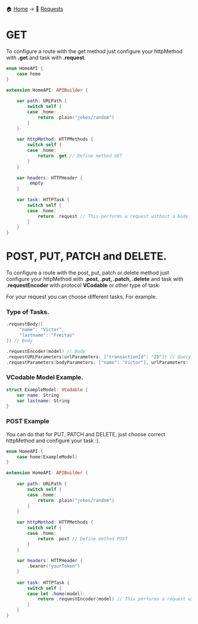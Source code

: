 
🏠 <a href="/VFNetwork/">Home</a> -> 
📗 <a href="/VFNetwork/Requests">Requests</a>

# GET

To configure a route with the get method just configure your httpMethod with **.get** and task with **.request**.

```Swift 
enum HomeAPI {
    case home
}

extension HomeAPI: APIBuilder {
    
    var path: URLPath {
        switch self {
        case .home:
            return .plain("jokes/random")
        }
    }
    
    var httpMethod: HTTPMethods {
        switch self {
        case .home:
            return .get // Define method GET
        }
    }
    
    var headers: HTTPHeader {
        .empty
    }
    
    var task: HTTPTask {
        switch self {
        case .home:
            return .request // This performs a request without a body
        }
    }
}
```

# POST, PUT, PATCH and DELETE.

To configure a route with the post, put, patch or delete method just configure your httpMethod with **.post, .put, .patch, .delete** and task with **.requestEncoder** with protocol **VCodable** or other type of task.

For your request you can choose different tasks, For example.

### Type of Tasks.

```Swift 
.requestBody([
     "name": "Victor",
     "lastname": "Freitas"
]) // Body

.requestEncoder(model) // Body
.requestURLParameters(urlParameters: ["transactionId": "ID"]) // Query String
.requestParameters(bodyParameters: ["name": "Victor"], urlParameters: ["transactionId": "ID"]) // Body with Query String.
```

### VCodable Model Example.

```Swift
struct ExampleModel: VCodable {
    var name: String
    var lastname: String
}
```

### POST Example
You can do that for PUT, PATCH and DELETE, just choose correct httpMethod and configure your task :).

```Swift
enum HomeAPI {
    case home(ExampleModel)
}

extension HomeAPI: APIBuilder {
    
    var path: URLPath {
        switch self {
        case .home:
            return .plain("jokes/random")
        }
    }
    
    var httpMethod: HTTPMethods {
        switch self {
        case .home:
            return .post // Define method POST
        }
    }
    
    var headers: HTTPHeader {
        .bearer("yourToken")
    }
    
    var task: HTTPTask {
        switch self {
        case let .home(model):
            return .requestEncoder(model) // This performs a request with a body conforms protocol VCodable.
        }
    }
}
```
